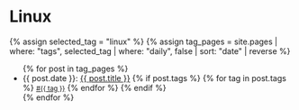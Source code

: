 # Linux

<!-- begin -->
{% assign selected_tag = "linux" %}
{% assign tag_pages = site.pages | where: "tags", selected_tag | where: "daily", false | sort: "date" | reverse %}
<p class="post-header">
<ul>
  {% for post in tag_pages %}
    <li>
    {{ post.date }}: <a href="{{ post.url | relative_url }}" class="post-title">{{ post.title }}</a>
    {% if post.tags %}
      {% for tag in post.tags %}
        <a href="{{ 'tag/' | append: tag | url_encode | relative_url }}" class="post-tag"><small><span>#{{ tag }}</span></small></a>
      {% endfor %}
    {% endif %} <!-- post.tags -->
    </li>
  {% endfor %}
</ul>
</p>
<!-- end -->
